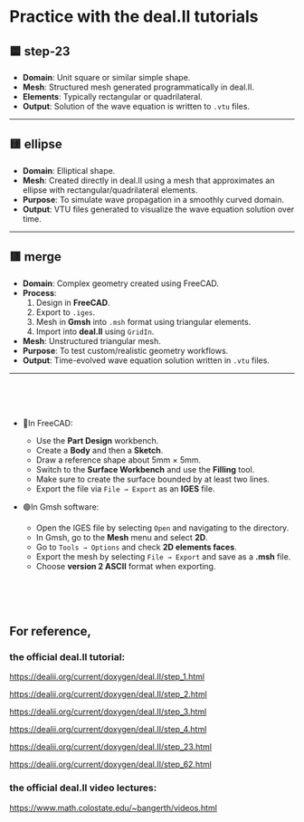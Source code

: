 # Practice with the deal.II tutorials

## 🟦 **step-23**

- **Domain**: Unit square or similar simple shape.
- **Mesh**: Structured mesh generated programmatically in deal.II.
- **Elements**: Typically rectangular or quadrilateral.
- **Output**: Solution of the wave equation is written to `.vtu` files.

---

## 🟨 **ellipse**

- **Domain**: Elliptical shape.
- **Mesh**: Created directly in deal.II using a mesh that approximates an ellipse with rectangular/quadrilateral elements.
- **Purpose**: To simulate wave propagation in a smoothly curved domain.
- **Output**: VTU files generated to visualize the wave equation solution over time.

---

## 🟥 **merge**

- **Domain**: Complex geometry created using FreeCAD.
- **Process**:
  1. Design in **FreeCAD**.
  2. Export to `.iges`.
  3. Mesh in **Gmsh** into `.msh` format using triangular elements.
  4. Import into **deal.II** using `GridIn`.
- **Mesh**: Unstructured triangular mesh.
- **Purpose**: To test custom/realistic geometry workflows.
- **Output**: Time-evolved wave equation solution written in `.vtu` files.

---


<br>  
<br>  
<br>  

- 🔵In FreeCAD:
  - Use the **Part Design** workbench.
  - Create a **Body** and then a **Sketch**.
  - Draw a reference shape about 5mm × 5mm.
  - Switch to the **Surface Workbench** and use the **Filling** tool.
  - Make sure to create the surface bounded by at least two lines.
  - Export the file via `File → Export` as an **IGES** file.

- 🟢In Gmsh software:
  - Open the IGES file by selecting `Open` and navigating to the directory.
  - In Gmsh, go to the **Mesh** menu and select **2D**.
  - Go to `Tools → Options` and check **2D elements faces**.
  - Export the mesh by selecting `File → Export` and save as a **.msh** file.
  - Choose **version 2 ASCII** format when exporting.

<br>  
<br>  
<br>  

## For reference, 

### the official deal.II tutorial:  

https://dealii.org/current/doxygen/deal.II/step_1.html

https://dealii.org/current/doxygen/deal.II/step_2.html

https://dealii.org/current/doxygen/deal.II/step_3.html

https://dealii.org/current/doxygen/deal.II/step_4.html

https://dealii.org/current/doxygen/deal.II/step_23.html

https://dealii.org/current/doxygen/deal.II/step_62.html

### the official deal.II video lectures:

https://www.math.colostate.edu/~bangerth/videos.html

